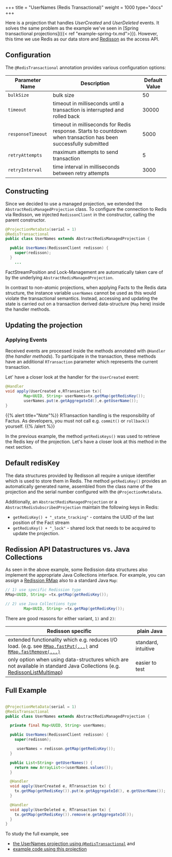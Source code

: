 +++
title = "UserNames (Redis Transactional)"
weight = 1000
type="docs"
+++

Here is a projection that handles *UserCreated* and
*UserDeleted* events. It solves the same problem as the example we've seen in [Spring transactional projections]({{<
ref "example-spring-tx.md">}}). However, this time we use Redis as our data store and [Redisson](https://github.com/redisson/redisson) as the access API.

## Configuration

The `@RedisTransactional` annotation provides various configuration options:

| Parameter Name         |  Description                                         | Default Value  |
|------------------------|------------------------------------------------------|----------------|
| `bulkSize`             | bulk size                                           |   50           |
| `timeout`              | timeout in milliseconds until a transaction is interrupted and rolled back |   30000    |
| `responseTimeout`      | timeout in milliseconds for Redis response. Starts to countdown when transaction has been successfully submitted |   5000 |
| `retryAttempts`        | maximum attempts to send transaction                 |   5            |
| `retryInterval`        | time interval in milliseconds between retry attempts |   3000         |


## Constructing

Since we decided to use a managed projection, we extended the `AbstractRedisManagedProjection` class.
To configure the connection to Redis via Redisson, we injected `RedissonClient` in the constructor, calling the parent constructor.

```java
@ProjectionMetaData(serial = 1)
@RedisTransactional
public class UserNames extends AbstractRedisManagedProjection {

  public UserNames(RedissonClient redisson) {
    super(redisson);
  }
    ...
```

FactStreamPosition and Lock-Management are automatically taken care of by the underlying `AbstractRedisManagedProjection`.

In contrast to non-atomic projections, when applying Facts to the Redis data structure, the instance variable `userNames` cannot be used
as this would violate the transactional semantics. Instead, accessing and updating the
state is carried out on a transaction derived data-structure (`Map` here) inside the handler methods.

## Updating the projection
### Applying Events

Received events are processed inside the methods annotated with `@Handler` (the *handler methods*). To participate in
the transaction, these methods have an additional `RTransaction` parameter which represents the current transaction.

Let' have a closer look at the handler for the `UserCreated` event:

```java
@Handler
void apply(UserCreated e,RTransaction tx){
        Map<UUID, String> userNames=tx.getMap(getRedisKey());
        userNames.put(e.getAggregateId(),e.getUserName());
}
```
{{% alert title="Note"%}}
RTransaction handling is the responsibility of Factus. As developers, you must not call e.g. `commit()`
or `rollback()` yourself.
{{% /alert %}}

In the previous example, the method `getRedisKeys()` was used to retrieve the Redis key of the projection. Let's have a
closer look at this method in the next section.


## Default redisKey

The data structures provided by Redisson all require a unique identifier which is used to store them in Redis. The method `getRedisKey()` provides an
automatically generated name, assembled from the class name of the projection and the serial number configured with
the `@ProjectionMetaData`.

Additionally, an `AbstractRedisManagedProjection` or a `AbstractRedisSubscribedProjection` maintain the following keys
in Redis:

- `getRedisKey() + "_state_tracking"` - contains the UUID of the last position of the Fact stream
- `getRedisKey() + "_lock"` - shared lock that needs to be acquired to update the projection.

## Redission API Datastructures vs. Java Collections

As seen in the above example, some Redission data structures also implement the appropriate Java Collections interface.
For example, you can assign
a [Redission RMap](https://www.javadoc.io/doc/org.redisson/redisson/latest/org/redisson/api/RMap.html)
also to a standard Java `Map`:

```java
// 1) use specific Redission type
RMap<UUID, String> =tx.getMap(getRedisKey());

// 2) use Java Collections type
        Map<UUID, String> =tx.getMap(getRedisKey());
```

There are good reasons for either variant, `1)` and `2)`:

| Redisson specific         |  plain Java                                         |
|------------------------|------------------------------------------------------|
| extended functionality which e.g. reduces I/O load. (e.g. see [`RMap.fastPut(...)`](https://www.javadoc.io/doc/org.redisson/redisson/latest/org/redisson/api/RMap.html#fastPut(K,V)) and [`RMap.fastRemove(...)`](https://www.javadoc.io/doc/org.redisson/redisson/latest/org/redisson/api/RMap.html#fastRemove(K...).) |         standard, intuitive         |
| only option when using data-structures which are not available in standard Java Collections (e.g. [RedissonListMultimap](https://javadoc.io/doc/org.redisson/redisson/latest/org/redisson/RedissonListMultimap.html)) | easier to test |

## Full Example

```java

@ProjectionMetaData(serial = 1)
@RedisTransactional
public class UserNames extends AbstractRedisManagedProjection {

  private final Map<UUID, String> userNames;

  public UserNames(RedissonClient redisson) {
    super(redisson);

     userNames = redisson.getMap(getRedisKey());
  }

  public List<String> getUserNames() {
    return new ArrayList<>(userNames.values());
  }

  @Handler
  void apply(UserCreated e, RTransaction tx) {
    tx.getMap(getRedisKey()).put(e.getAggregateId(), e.getUserName());
  }

  @Handler
  void apply(UserDeleted e, RTransaction tx) {
    tx.getMap(getRedisKey()).remove(e.getAggregateId());
  }
}
```

To study the full example, see

- [the UserNames projection using `@RedisTransactional`](https://github.com/factcast/factcast/blob/master/factcast-itests/factcast-itests-factus/src/test/java/org/factcast/itests/factus/proj/RedisTransactionalProjectionExample.java)
  and
- [example code using this projection](https://github.com/factcast/factcast/blob/master/factcast-itests/factcast-itests-factus/src/test/java/org/factcast/itests/factus/RedisTransactionalProjectionExampleITest.java)
